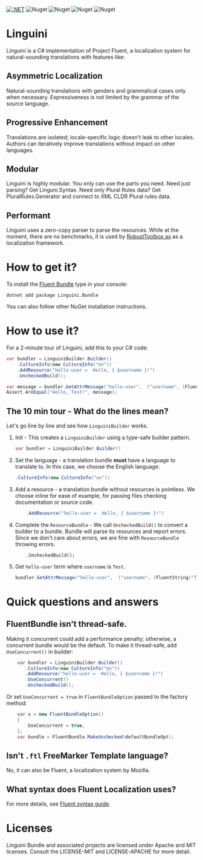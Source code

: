 [![.NET](https://github.com/Ygg01/Linguini/actions/workflows/dotnet.yml/badge.svg?branch=master)](https://github.com/Ygg01/Linguini/actions/workflows/dotnet.yml)
![Nuget](https://img.shields.io/nuget/v/Linguini.Bundle?label=Linguini.Bundle)
![Nuget](https://img.shields.io/nuget/v/Linguini.Shared?label=Linguini.Shared)
![Nuget](https://img.shields.io/nuget/v/Linguini.Syntax?label=Linguini.Syntax)
![Nuget](https://img.shields.io/nuget/v/PluralRules.Generator?label=%20PluralRules.Generator)

# Linguini
Linguini is a C# implementation of Project Fluent, a localization system for natural-sounding translations with features like:

## Asymmetric Localization
Natural-sounding translations with genders and grammatical cases only when necessary. Expressiveness is not limited by the grammar of the source language.

## Progressive Enhancement
Translations are isolated; locale-specific logic doesn't leak to other locales. Authors can iteratively improve translations without impact on other languages.

## Modular
Linguini is highly modular. You only can use the parts you need.
Need just parsing? Get Linguni.Syntax.
Need only Plural Rules data? Get PluralRules.Generator and connect to XML CLDR Plural rules data.

## Performant
Linguini uses a zero-copy parser to parse the resources. While at the moment, there are no benchmarks,
it is used by [RobustToolbox as](https://github.com/space-wizards/RobustToolbox) as a localization framework.

# How to get it?

To install the [Fluent Bundle](https://www.nuget.org/packages/Linguini.Bundle/) type in your console:

```dotnet add package Linguini.Bundle```

You can also follow other NuGet installation instructions.

# How to use it?

For a 2-minute tour of Linguini, add this to your C# code:
```csharp
var bundler = LinguiniBuilder.Builder()
    .CultureInfo(new CultureInfo("en"))
    .AddResource("hello-user =  Hello, { $username }!")
    .UncheckedBuild();

var message = bundler.GetAttrMessage("hello-user",  ("username", (FluentString)"Test"));
Assert.AreEqual("Hello, Test!", message);
```

## The 10 min tour - What do the lines mean?

Let's go line by line and see how `LinguiniBuilder` works.

1. Init - This creates a `LinguiniBuilder` using a type-safe builder pattern.
    ```csharp
    var bundler = LinguiniBuilder.Builder()
    ```

2. Set the language - a translation bundle **must** have a language to translate to. In this case, we choose the English language.
    ```csharp
    .CultureInfo(new CultureInfo("en"))
    ```

3. Add a resource - a translation bundle without resources is pointless. We choose inline for ease of example, for passing files checking documentation or source code.
    ```csharp
        .AddResource("hello-user =  Hello, { $username }!")
    ```

4. Complete the `ResourceBundle` - We call `UncheckedBuild()` to convert a builder to a bundle. Bundle will parse its resources and report
   errors. Since we don't care about errors, we are fine with `ResourceBundle` throwing errors.
   ```
       .UncheckedBuild();
   ```
   
5. Get `hello-user` term where `username` is `Test`.
   ```csharp
   bundler.GetAttrMessage("hello-user",  ("username", (FluentString)"Test"));
   ```

# Quick questions and answers

## FluentBundle isn't thread-safe.

Making it concurrent could add a performance penalty; otherwise, a concurrent bundle would be the default. To make it thread-safe, add `UseConcurrent()`
in builder:
```csharp
    var bundler = LinguiniBuilder.Builder()
       .CultureInfo(new CultureInfo("en"))
       .AddResource("hello-user =  Hello, { $username }!")
       .UseConcurrent()
       .UncheckedBuild();
```
Or set `UseConcurrent = true` in `FluentBundleOption` passed to the factory method:
```csharp
    var x = new FluentBundleOption()
    {
        UseConcurrent = true,
    };
    var bundle = FluentBundle.MakeUnchecked(defaultBundleOpt);
```
## Isn't `.ftl` FreeMarker Template language?

No, it can also be Fluent, a localization system by Mozilla.

## What syntax does Fluent Localization uses?
For more details, see [Fluent syntax guide](https://projectfluent.org/fluent/guide/).

# Licenses

Linguini Bundle and associated projects are licensed under Apache and MIT licenses. Consult the LICENSE-MIT and LICENSE-APACHE for more detail.